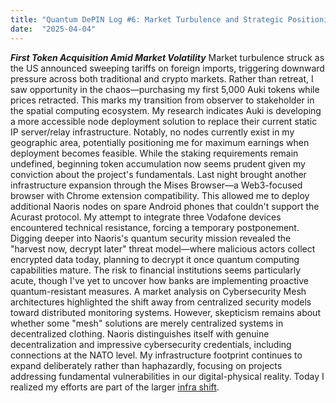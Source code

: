 ```yaml
---
title: "Quantum DePIN Log #6: Market Turbulence and Strategic Positioning"
date:  "2025-04-04"
---
```


***First Token Acquisition Amid Market Volatility***
Market turbulence struck as the US announced sweeping tariffs on foreign imports, triggering downward pressure across both traditional and crypto markets. Rather than retreat, I saw opportunity in the chaos—purchasing my first 5,000 Auki tokens while prices retracted. This marks my transition from observer to stakeholder in the spatial computing ecosystem.
My research indicates Auki is developing a more accessible node deployment solution to replace their current static IP server/relay infrastructure. Notably, no nodes currently exist in my geographic area, potentially positioning me for maximum earnings when deployment becomes feasible. While the staking requirements remain undefined, beginning token accumulation now seems prudent given my conviction about the project's fundamentals.
Last night brought another infrastructure expansion through the Mises Browser—a Web3-focused browser with Chrome extension compatibility. This allowed me to deploy additional Naoris nodes on spare Android phones that couldn't support the Acurast protocol. My attempt to integrate three Vodafone devices encountered technical resistance, forcing a temporary postponement.
Digging deeper into Naoris's quantum security mission revealed the "harvest now, decrypt later" threat model—where malicious actors collect encrypted data today, planning to decrypt it once quantum computing capabilities mature. The risk to financial institutions seems particularly acute, though I've yet to uncover how banks are implementing proactive quantum-resistant measures.
A market analysis on Cybersecurity Mesh architectures highlighted the shift away from centralized security models toward distributed monitoring systems. However, skepticism remains about whether some "mesh" solutions are merely centralized systems in decentralized clothing. Naoris distinguishes itself with genuine decentralization and impressive cybersecurity credentials, including connections at the NATO level.
My infrastructure footprint continues to expand deliberately rather than haphazardly, focusing on projects addressing fundamental vulnerabilities in our digital-physical reality.
Today I realized my efforts are part of the larger [infra shift](hook:infra-shift).
